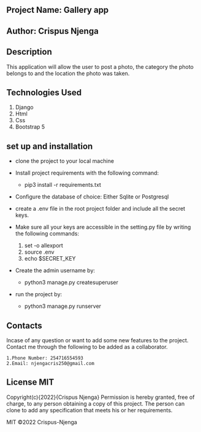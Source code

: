 ## Project Name: Gallery app
## Author: Crispus Njenga
## Description
This application will allow the user to post a photo, the category the photo belongs to and the location the photo was taken.
## Technologies Used
1. Django
2. Html
3. Css
4. Bootstrap 5
## set up and installation
* clone the project to your local machine
* Install project requirements with the following command:

    * pip3 install -r requirements.txt
* Configure the database of choice: Either Sqlite or Postgresql
* create a .env file in the root project folder and include all the secret keys.
* Make sure all your keys are accessible in the setting.py file by writing the following commands:

    1. set -o allexport
    2. source .env
    3. echo $SECRET_KEY
* Create the admin username by:

    * python3 manage.py createsuperuser
* run the project by:

    * python3 manage.py runserver
## Contacts
Incase of any question or want to add some new features to the project. Contact me through the following to be added as a collaborator.

    1.Phone Number: 254716554593
    2.Email: njengacris250@gmail.com
## License MIT
Copyright(c){2022}{Crispus Njenga} Permission is hereby granted, free of charge, to any person obtaining a copy of this project. The person can clone to add any specification that meets his or her requirements.

MIT ©2022 Crispus-Njenga